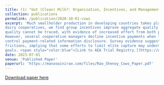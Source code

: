```yaml
---
title: (1) "Got (Clean) Milk?: Organization, Incentives, and Management in Indian Dairy Cooperatives (joint with Ashish Shenoy), Journal of Economic Behavior and Organization, Vol 212, Aug 2023, Pages 708-722"
collection: publications
permalink: /publication/2020-10-01-cows
excerpt: 'Much smallholder production in developing countries takes place in groups that enforce production norms and mediate internal allocation of surplus. We evaluate incentive contracts for quality upgrading among such production teams. In a randomized experiment with rural Indian
dairy cooperatives, we find group incentives improve aggregate quality even when individual
quality cannot be traced, with evidence of increased effort from both producers and managers.
However, several cooperative managers decline incentive payments when local elites cannot
control payment-related information disclosure. Survey evidence suggests disclosure introduces
frictions, implying that some efforts to limit elite capture may undermine broader development
goals. <span style="color:blue">[Link to AEA Trial Registry.](https://www.socialscienceregistry.org/trials/700)</span> <span style="color:blue">[Link to Open Access Pub.](https://authors.elsevier.com/a/1hIt0c24b3SJj)</span>'
date: 2023-07-01
venue: 'Published Paper'
paperurl: 'https://manaswinirao.com/files/Rao_Shenoy_Cows_Paper.pdf'
---
```


<span style="color:blue">[Download paper here](https://manaswinirao.com/files/Rao_Shenoy_Cows_Paper.pdf)</span>
